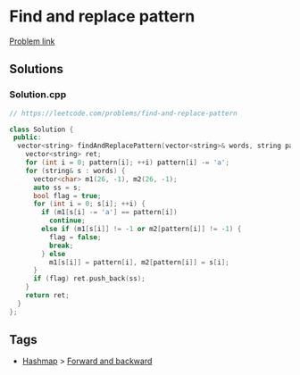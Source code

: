 # Find and replace pattern

[Problem link](https://leetcode.com/problems/find-and-replace-pattern)

## Solutions


### Solution.cpp
```cpp
// https://leetcode.com/problems/find-and-replace-pattern

class Solution {
 public:
  vector<string> findAndReplacePattern(vector<string>& words, string pattern) {
    vector<string> ret;
    for (int i = 0; pattern[i]; ++i) pattern[i] -= 'a';
    for (string& s : words) {
      vector<char> m1(26, -1), m2(26, -1);
      auto ss = s;
      bool flag = true;
      for (int i = 0; s[i]; ++i) {
        if (m1[s[i] -= 'a'] == pattern[i])
          continue;
        else if (m1[s[i]] != -1 or m2[pattern[i]] != -1) {
          flag = false;
          break;
        } else
          m1[s[i]] = pattern[i], m2[pattern[i]] = s[i];
      }
      if (flag) ret.push_back(ss);
    }
    return ret;
  }
};
```
## Tags

* [Hashmap](/Collections/hashmap.md#hashmap) > [Forward and backward](/Collections/hashmap.md#forward-and-backward)
